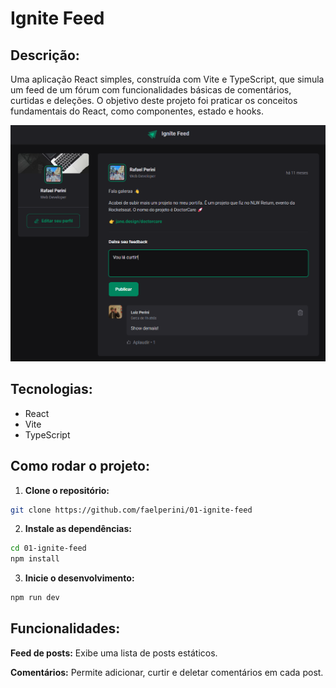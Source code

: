 # Ignite Feed

## Descrição:

Uma aplicação React simples, construída com Vite e TypeScript, que simula um feed de um fórum com funcionalidades básicas de comentários, curtidas e deleções. O objetivo deste projeto foi praticar os conceitos fundamentais do React, como componentes, estado e hooks.

![Tela inicial do aplicativo](public/ignite-feed-1.png)
## Tecnologias:

* React
* Vite
* TypeScript

## Como rodar o projeto:

1. **Clone o repositório:**
  ```bash
  git clone https://github.com/faelperini/01-ignite-feed
  ```

2. **Instale as dependências:**
  ```bash
  cd 01-ignite-feed
  npm install
  ```

3. **Inicie o desenvolvimento:**
  ```Bash
  npm run dev
  ```

## Funcionalidades:

**Feed de posts:** Exibe uma lista de posts estáticos.<br>

**Comentários:** Permite adicionar, curtir e deletar comentários em cada post.
